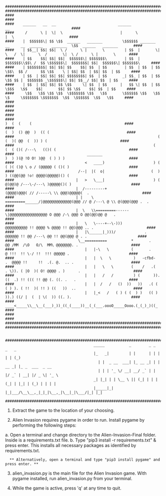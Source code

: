 <!-- language: lang-none -->
    ####################################################################################################################################
    ####################################################################################################################################
    ####                                                                                                                            ####    
    ####    ______   __  __                            ______                                         __                            ####
    ####     /      \ |  \|  \                          |      \                                       |  \                         ####
    ####    |  $$$$$$\| $$ \$$  ______   _______         \$$$$$$ _______  __     __  ______    _______  \$$  ______   _______       ####
    ####    | $$__| $$| $$|  \ /      \ |       \         | $$  |       \|  \   /  \|      \  /       \|  \ /      \ |       \      ####
    ####    | $$    $$| $$| $$|  $$$$$$\| $$$$$$$\        | $$  | $$$$$$$\\$$\ /  $$ \$$$$$$\|  $$$$$$$| $$|  $$$$$$\| $$$$$$$\     ####
    ####    | $$$$$$$$| $$| $$| $$    $$| $$  | $$        | $$  | $$  | $$ \$$\  $$ /      $$ \$$    \ | $$| $$  | $$| $$  | $$     ####
    ####    | $$  | $$| $$| $$| $$$$$$$$| $$  | $$       _| $$_ | $$  | $$  \$$ $$ |  $$$$$$$ _\$$$$$$\| $$| $$__/ $$| $$  | $$     ####
    ####    | $$  | $$| $$| $$ \$$     \| $$  | $$      |   $$ \| $$  | $$   \$$$   \$$    $$|       $$| $$ \$$    $$| $$  | $$     ####
    ####     \$$   \$$ \$$ \$$  \$$$$$$$ \$$   \$$       \$$$$$$ \$$   \$$    \$     \$$$$$$$ \$$$$$$$  \$$  \$$$$$$  \$$   \$$     ####
    ####                                                                                                                            ####
    ####                                                                                                                            ####
    ####                                                                      )  (  (    (                                          ####
    ####                                                                     (  )  () @@  )  (( (                                   ####
    ####                                                                 (      (  )( @@  (  )) ) (                                 ####
    ####                                                               (    (  ( ()( /---\   (()( (                                 ####
    ####                                 _______                            )  ) )(@ !O O! )@@  ( ) ) )                             ####
    ####                                <   ____)                      ) (  ( )( ()@ \ o / (@@@@@ ( ()( )                           ####
    ####                             /--|  |(  o|                     (  )  ) ((@@(@@ !o! @@@@(@@@@@)() (                           ####
    ####                            |   >   \___|                      ) ( @)@@)@ /---\-/---\ )@@@@@()( )                           ####
    ####                            |  /---------+                    (@@@@)@@@( // /-----\ \\ @@@)@@@@@(  .                        ####
    ####                            | |    \ =========______/|@@@@@@@@@@@@@(@@@ // @ /---\ @ \\ @(@@@(@@@ .  .                      ####
    ####                            |  \   \\=========------\|@@@@@@@@@@@@@@@@@ O @@@ /-\ @@@ O @@(@@)@@ @   .                      ####
    ####                            |   \   \----+--\-)))           @@@@@@@@@@ !! @@@@ % @@@@ !! @@)@@@ .. .                        ####
    ####                            |   |\______|_)))/             .    @@@@@@ !! @@ /---\ @@ !! @@(@@@ @ . .                       ####
    ####                             \__==========           *       .     @@ /MM  /\O   O/\  MM\ @@@@@@@. .                        ####
    ####                                |   |-\   \          (       .      @ !!!  !! \-/ !!  !!! @@@@@ .                           ####
    ####                                |   |  \   \          )   -cfbd-   .  @@@@ !!     !!  .(. @.  .. .                          ####
    ####                                |   |   \   \        (    /   .(  . \)). ( |O  )( O! @@@@ . )      .                        ####
    ####                                |   |   /   /         ) (      )).  ((  .) !! ((( !! @@ (. ((. .   .                        ####
    ####                                |   |  /   /   ()  ))   ))   .( ( ( ) ). ( !!  )( !! ) ((   ))  ..                          ####
    ####                                |   |_<   /   ( ) ( (  ) )   (( )  )).) ((/ |  (  | \(  )) ((. ).                           ####
    ####                            ____<_____\\__\__(___)_))_((_(____))__(_(___.oooO_____Oooo.(_(_)_)((_                           ####
    ####                                                                                                                            ####
    ####################################################################################################################################
    ####################################################################################################################################


    ####################################################################################################################################
                                            _____           _        _ _       _   _             
                                            |_   _|         | |      | | |     | | (_)            
                                              | |  _ __  ___| |_ __ _| | | __ _| |_ _  ___  _ __  
                                              | | | '_ \/ __| __/ _` | | |/ _` | __| |/ _ \| '_ \ 
                                            _| |_| | | \__ \ || (_| | | | (_| | |_| | (_) | | | |
                                            |_____|_| |_|___/\__\__,_|_|_|\__,_|\__|_|\___/|_| |_|

    ####################################################################################################################################

1. Extract the game to the location of your choosing. 

2. Alien Invasion requires pygame in order to run. Install pygame by performing the following steps:
  
  a. Open a terminal and change directory to the Alien-Invasion-Final folder. Inside is a requirements.txt file.
  b. Type "pip3 install -r requirements.txt" & press enter. This installs all necessary packages as identified by requirements.txt.

      ** Alternatively, open a terminal and type "pip3 install pygame" and press enter. **

3. alien_invasion.py is the main file for the Alien Invasion game. With pygame installed, run alien_invasion.py from your terminal.

4. While the game is active, press 'q' at any time to quit.

